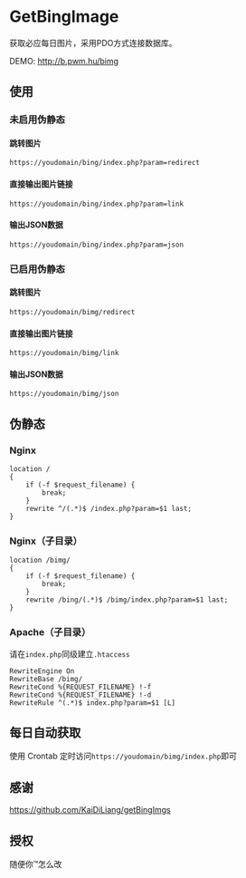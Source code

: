 # GetBingImage

获取必应每日图片，采用PDO方式连接数据库。

DEMO: http://b.pwm.hu/bimg

## 使用

### 未启用伪静态

#### 跳转图片

```
https://youdomain/bing/index.php?param=redirect
```

#### 直接输出图片链接

```
https://youdomain/bing/index.php?param=link
```

#### 输出JSON数据

```
https://youdomain/bing/index.php?param=json
```

### 已启用伪静态

#### 跳转图片

```
https://youdomain/bimg/redirect
```

#### 直接输出图片链接

```
https://youdomain/bimg/link
```

#### 输出JSON数据

```
https://youdomain/bimg/json
```

## 伪静态

### Nginx

```
location /
{
	if (-f $request_filename) {
        break;
	}
    rewrite ^/(.*)$ /index.php?param=$1 last;
}

```

### Nginx（子目录）

```
location /bimg/
{
    if (-f $request_filename) {
        break;
    }
    rewrite /bing/(.*)$ /bimg/index.php?param=$1 last;
}
```

### Apache（子目录）

请在`index.php`同级建立`.htaccess`

```
RewriteEngine On
RewriteBase /bimg/
RewriteCond %{REQUEST_FILENAME} !-f
RewriteCond %{REQUEST_FILENAME} !-d
RewriteRule ^(.*)$ index.php?param=$1 [L]
```

## 每日自动获取

使用 Crontab 定时访问`https://youdomain/bimg/index.php`即可

## 感谢

https://github.com/KaiDiLiang/getBingImgs

## 授权

随便你™怎么改
